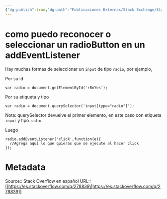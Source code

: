 ```yaml
---
{"dg-publish":true,"dg-path":"Publicaciones Externas/Stack Exchange/Stack Overflow en español/es.stackoverflow.com-278839.md","permalink":"/publicaciones-externas/stack-exchange/stack-overflow-en-espanol/es-stackoverflow-com-278839/","title":"como puedo reconocer o seleccionar un radioButton en un addEventListener","hide":true,"noteIcon":"\"0\"","created":"2024-04-03T12:49:10.592-06:00","updated":"2024-04-05T16:43:55.581-06:00"}
---
```


# como puedo reconocer o seleccionar un radioButton en un addEventListener

Hay muchas formas de seleccionar un `input` de tipo `radio`, por ejemplo,

Por su id
  
    var radio = document.getElementById('rBnYes');

Por su etiqueta y tipo

    var radio = document.querySelector('input[type="radio"]');

Nota: querySelector devuelve el primer elemento, en este caso con etiqueta `input` y tipo `radio`.

Luego 

    radio.addEventListener('click',function(e){
      //Agrega aquí lo que quieras que se ejecute al hacer click
    });

# Metadata
Source:: Stack Overflow en español
URL:: [[https://es.stackoverflow.com/q/278839\|https://es.stackoverflow.com/q/278839]]

